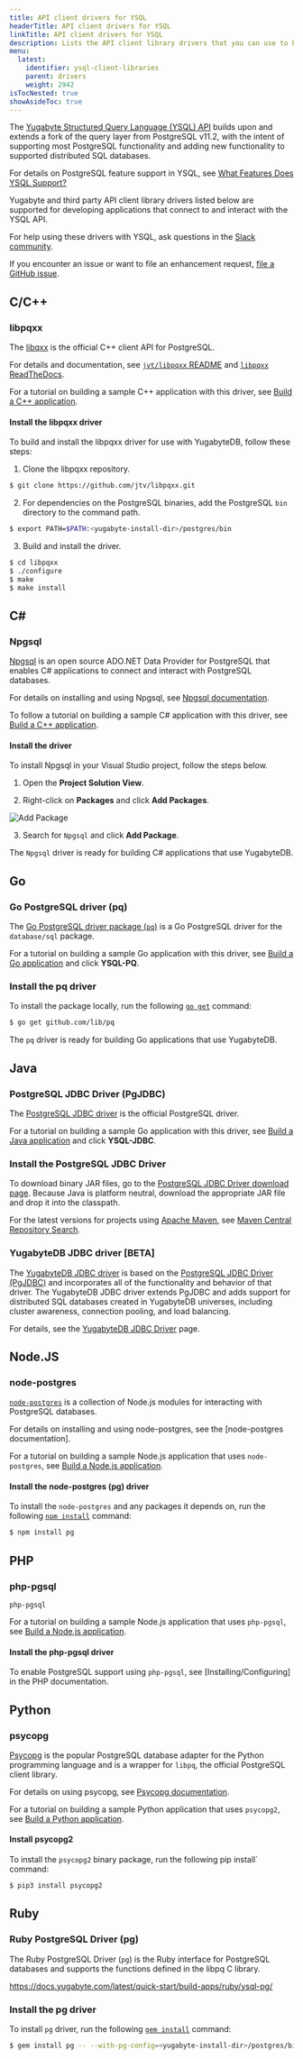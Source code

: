 ```yaml
---
title: API client drivers for YSQL
headerTitle: API client drivers for YSQL
linkTitle: API client drivers for YSQL
description: Lists the API client library drivers that you can use to build and access YSQL applications. 
menu:
  latest:
    identifier: ysql-client-libraries
    parent: drivers
    weight: 2942
isTocNested: true
showAsideToc: true
---
```


The [Yugabyte Structured Query Language (YSQL) API](../../api/ysql) builds upon and extends a fork of the query layer from PostgreSQL v11.2, with the intent of supporting most PostgreSQL functionality and adding new functionality to supported distributed SQL databases.

For details on PostgreSQL feature support in YSQL, see [What Features Does YSQL Support?](https://github.com/yugabyte/yugabyte-db/blob/master/architecture/YSQL-Features-Supported.md)

Yugabyte and third party API client library drivers listed below are supported for developing applications that connect to and interact with the YSQL API.

For help using these drivers with YSQL, ask questions in the [Slack community](https://yugabyte-db.slack.com).

If you encounter an issue or want to file an enhancement request, [file a GitHub issue](https://github.com/yugabyte/yugabyte-db/issues/new/choose).

## C/C++

### libpqxx

The [libqxx](http://pqxx.org/development/libpqxx/) is the official C++ client API for PostgreSQL.

For details and documentation, see [`jvt/libpqxx` README](https://github.com/jtv/libpqxx#readme) and [`libpqxx` ReadTheDocs](https://libpqxx.readthedocs.io/en/latest/).

For a tutorial on building a sample C++ application with this driver, see [Build a C++ application](../../quick-start/build-apps/cpp/ysql/).

#### Install the libpqxx driver

To build and install the libpqxx driver for use with YugabyteDB, follow these steps:

1. Clone the libpqxx repository.

```sh
$ git clone https://github.com/jtv/libpqxx.git
```

2. For dependencies on the PostgreSQL binaries, add the PostgreSQL `bin` directory to the command path.

```sh
$ export PATH=$PATH:<yugabyte-install-dir>/postgres/bin
```

3. Build and install the driver.

```sh
$ cd libpqxx
$ ./configure
$ make
$ make install
```

## C\#

### Npgsql

[Npgsql](https://www.npgsql.org/) is an open source ADO.NET Data Provider for PostgreSQL that enables C# applications to connect and interact with PostgreSQL databases.

For details on installing and using Npgsql, see [Npgsql documentation](https://www.npgsql.org/doc/).

To follow a tutorial on building a sample C# application with this driver, see [Build a C++ application](../../quick-start/build-apps/csharp/ysql/).

#### Install the driver

To install Npgsql in your Visual Studio project, follow the steps below.

1. Open the **Project Solution View**.

2. Right-click on **Packages** and click **Add Packages**.

![Add Package](/images/develop/client-drivers/csharp/visual-studio-add-package.png)

3. Search for `Npgsql` and click **Add Package**.

The `Npgsql` driver is ready for building C# applications that use YugabyteDB.

## Go

### Go PostgreSQL driver (pq)

The [Go PostgreSQL driver package (`pq`)](https://pkg.go.dev/github.com/lib/pq?tab=doc) is a Go PostgreSQL driver for the `database/sql` package.

For a tutorial on building a sample Go application with this driver, see [Build a Go application](../../quick-start/build-apps/go/ysql/) and click **YSQL-PQ**.

### Install the pq driver

To install the package locally, run the following [`go get`](https://golang.org/cmd/go/#hdr-Add_dependencies_to_current_module_and_install_them) command:

```sh
$ go get github.com/lib/pq
```

The `pq` driver is ready for building Go applications that use YugabyteDB.

## Java

### PostgreSQL JDBC Driver (PgJDBC)

The [PostgreSQL JDBC driver](https://jdbc.postgresql.org/) is the official PostgreSQL driver.

For a tutorial on building a sample Go application with this driver, see [Build a Java application](../../quick-start/build-apps/java/ysql/) and click **YSQL-JDBC**.

### Install the PostgreSQL JDBC Driver

To download binary JAR files, go to the [PostgreSQL JDBC Driver download page](https://jdbc.postgresql.org/download.html).  Because Java is platform neutral, download the appropriate JAR file and drop it into the classpath.

For the latest versions for projects using [Apache Maven](https://maven.apache.org), see [Maven Central Repository Search](https://search.maven.org/artifact/org.postgresql/postgresql/42.2.14.jre7/jar).

### YugabyteDB JDBC driver [BETA]

The [YugabyteDB JDBC driver](https://jdbc.postgresql.org/) is based on the [PostgreSQL JDBC Driver (PgJDBC)](#postgresql-jdbc-driver) and incorporates all of the functionality and behavior of that driver. The YugabyteDB JDBC driver extends PgJDBC and adds support for distributed SQL databases created in YugabyteDB universes, including cluster awareness, connection pooling, and load balancing.

For details, see the [YugabyteDB JDBC Driver](../yugabytedb-jdbc-driver) page.

## Node.JS

### node-postgres

[`node-postgres`](https://node-postgres.com/) is a collection of Node.js modules for interacting with PostgreSQL databases.

For details on installing and using node-postgres, see the [node-postgres documentation].

For a tutorial on building a sample Node.js application that uses `node-postgres`, see [Build a Node.js application](../../quick-start/build-apps/nodejs/ysql-pg/).

#### Install the node-postgres (pg) driver

To install the `node-postgres` and any packages it depends on, run the following [`npm install`](https://docs.npmjs.com/cli/install.html) command:

```sh
$ npm install pg
```

## PHP

### php-pgsql

`php-pgsql`

For a tutorial on building a sample Node.js application that uses `php-pgsql`, see [Build a Node.js application](../../quick-start/build-apps/php/ysql/).

#### Install the php-pgsql driver

To enable PostgreSQL support using `php-pgsql`, see [Installing/Configuring] in the PHP documentation.

## Python

### psycopg

[Psycopg](https://www.psycopg.org/) is the popular PostgreSQL database adapter for the Python programming language and is a wrapper for `libpq`, the official PostgreSQL client library.

For details on using psycopg, see [Psycopg documentation](https://www.psycopg.org/docs/).

For a tutorial on building a sample Python application that uses `psycopg2`, see [Build a Python application](../../quick-start/build-apps/python/ysql/).

#### Install psycopg2

To install the `psycopg2` binary package, run the following pip install` command:

```sh
$ pip3 install psycopg2
```

## Ruby

### Ruby PostgreSQL Driver (pg)

The Ruby PostgreSQL Driver (`pg`) is the Ruby interface for PostgreSQL databases and supports the functions defined in the libpq C library. 

https://docs.yugabyte.com/latest/quick-start/build-apps/ruby/ysql-pg/

### Install the pg driver

To install `pg` driver, run the following [`gem install`](https://guides.rubygems.org/command-reference/#gem-install) command:

```sh
$ gem install pg -- --with-pg-config=<yugabyte-install-dir>/postgres/bin/pg_config
```
